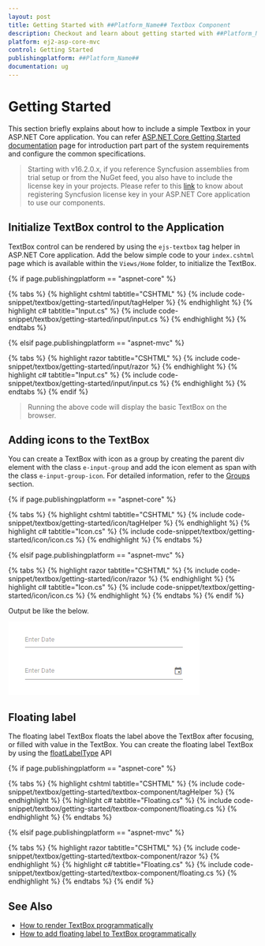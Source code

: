 ```yaml
---
layout: post
title: Getting Started with ##Platform_Name## Textbox Component
description: Checkout and learn about getting started with ##Platform_Name## Textbox component of Syncfusion Essential JS 2 and more details.
platform: ej2-asp-core-mvc
control: Getting Started
publishingplatform: ##Platform_Name##
documentation: ug
---
```



# Getting Started

This section briefly explains about how to include a simple Textbox in your ASP.NET Core application. You can refer [ASP.NET Core Getting Started documentation](../getting-started) page for introduction part part of the system requirements and configure the common specifications.

> Starting with v16.2.0.x, if you reference Syncfusion assemblies from trial setup or from the NuGet feed,
you also have to include the license key in your projects.
Please refer to this [link](https://help.syncfusion.com/common/essential-studio/licensing/license-key) to know about registering Syncfusion license key in your ASP.NET Core application to use our components.

## Initialize TextBox control to the Application

TextBox control can be rendered by using the `ejs-textbox` tag helper in ASP.NET Core application. Add the below simple code to your `index.cshtml` page which is available within the `Views/Home` folder, to initialize the TextBox.

{% if page.publishingplatform == "aspnet-core" %}

{% tabs %}
{% highlight cshtml tabtitle="CSHTML" %}
{% include code-snippet/textbox/getting-started/input/tagHelper %}
{% endhighlight %}
{% highlight c# tabtitle="Input.cs" %}
{% include code-snippet/textbox/getting-started/input/input.cs %}
{% endhighlight %}
{% endtabs %}

{% elsif page.publishingplatform == "aspnet-mvc" %}

{% tabs %}
{% highlight razor tabtitle="CSHTML" %}
{% include code-snippet/textbox/getting-started/input/razor %}
{% endhighlight %}
{% highlight c# tabtitle="Input.cs" %}
{% include code-snippet/textbox/getting-started/input/input.cs %}
{% endhighlight %}
{% endtabs %}
{% endif %}



> Running the above code will display the basic TextBox on the browser.

## Adding icons to the TextBox

You can create a TextBox with icon as a group by creating the parent div element with the class `e-input-group` and add the icon element as span with the class `e-input-group-icon`. For detailed information, refer to the [Groups](./groups/) section.

{% if page.publishingplatform == "aspnet-core" %}

{% tabs %}
{% highlight cshtml tabtitle="CSHTML" %}
{% include code-snippet/textbox/getting-started/icon/tagHelper %}
{% endhighlight %}
{% highlight c# tabtitle="Icon.cs" %}
{% include code-snippet/textbox/getting-started/icon/icon.cs %}
{% endhighlight %}
{% endtabs %}

{% elsif page.publishingplatform == "aspnet-mvc" %}

{% tabs %}
{% highlight razor tabtitle="CSHTML" %}
{% include code-snippet/textbox/getting-started/icon/razor %}
{% endhighlight %}
{% highlight c# tabtitle="Icon.cs" %}
{% include code-snippet/textbox/getting-started/icon/icon.cs %}
{% endhighlight %}
{% endtabs %}
{% endif %}



Output be like the below.

![textbox](../images/textbox-getting.png)

## Floating label

The floating label TextBox floats the label above the TextBox after focusing, or filled with value in the TextBox. You can create the floating label TextBox by using the [floatLabelType](https://help.syncfusion.com/cr/aspnetcore-js2/Syncfusion.EJ2.Inputs.TextBox.html#Syncfusion_EJ2_Inputs_TextBox_FloatLabelType) API

{% if page.publishingplatform == "aspnet-core" %}

{% tabs %}
{% highlight cshtml tabtitle="CSHTML" %}
{% include code-snippet/textbox/getting-started/textbox-component/tagHelper %}
{% endhighlight %}
{% highlight c# tabtitle="Floating.cs" %}
{% include code-snippet/textbox/getting-started/textbox-component/floating.cs %}
{% endhighlight %}
{% endtabs %}

{% elsif page.publishingplatform == "aspnet-mvc" %}

{% tabs %}
{% highlight razor tabtitle="CSHTML" %}
{% include code-snippet/textbox/getting-started/textbox-component/razor %}
{% endhighlight %}
{% highlight c# tabtitle="Floating.cs" %}
{% include code-snippet/textbox/getting-started/textbox-component/floating.cs %}
{% endhighlight %}
{% endtabs %}
{% endif %}



## See Also

* [How to render TextBox programmatically](./how-to/add-textbox-programmatically)
* [How to add floating label to TextBox programmatically](./how-to/add-floating-label-to-textbox-programmatically)

